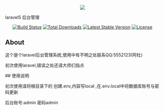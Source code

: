 <p align="center"><img src="https://laravel.com/assets/img/components/logo-laravel.svg"></p>
<p>laravel5 后台管理</p>
<p align="center">
<a href="https://travis-ci.org/laravel/framework"><img src="https://travis-ci.org/laravel/framework.svg" alt="Build Status"></a>
<a href="https://packagist.org/packages/laravel/framework"><img src="https://poser.pugx.org/laravel/framework/d/total.svg" alt="Total Downloads"></a>
<a href="https://packagist.org/packages/laravel/framework"><img src="https://poser.pugx.org/laravel/framework/v/stable.svg" alt="Latest Stable Version"></a>
<a href="https://packagist.org/packages/laravel/framework"><img src="https://poser.pugx.org/laravel/framework/license.svg" alt="License"></a>
</p>

## About 
这个是个laravel后台管理系统,使用中有不明之处联系QQ:5552123(阿杜)
<p>初次使用laravel,错误之处还请大师们指点</p>
## 使用说明

初次使用请将根目录下的 创建.env,内容写local ,在.env.local中将数据库账号与密码更新
<p>后台账号:admin 密码admin</p>

